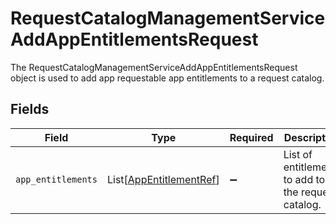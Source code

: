 # RequestCatalogManagementServiceAddAppEntitlementsRequest

The RequestCatalogManagementServiceAddAppEntitlementsRequest object is used to add app requestable app entitlements to a request catalog.


## Fields

| Field                                                               | Type                                                                | Required                                                            | Description                                                         |
| ------------------------------------------------------------------- | ------------------------------------------------------------------- | ------------------------------------------------------------------- | ------------------------------------------------------------------- |
| `app_entitlements`                                                  | List[[AppEntitlementRef](../../models/shared/appentitlementref.md)] | :heavy_minus_sign:                                                  | List of entitlements to add to the request catalog.                 |